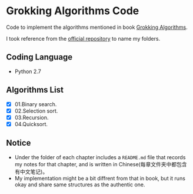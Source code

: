 # Grokking Algorithms Code

Code to implement the algorithms mentioned in book [Grokking Algorithms](https://www.manning.com/bhargava).

I took reference from the [official repository](https://github.com/egonSchiele/grokking_algorithms) to name my folders.

## Coding Language

- Python 2.7

## Algorithms List

- [x] 01.Binary search.
- [x] 02.Selection sort.
- [x] 03.Recursion.
- [x] 04.Quicksort.

## Notice

- Under the folder of each chapter includes a `README.md` file that records my notes for that chapter, and is written in Chinese(每章文件夹中都包含有中文笔记)。
- My implementation might be a bit diffrent from that in book, but it runs okay and share same structures as the authentic one.

